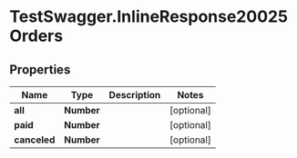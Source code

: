 # TestSwagger.InlineResponse20025Orders

## Properties

Name | Type | Description | Notes
------------ | ------------- | ------------- | -------------
**all** | **Number** |  | [optional] 
**paid** | **Number** |  | [optional] 
**canceled** | **Number** |  | [optional] 


